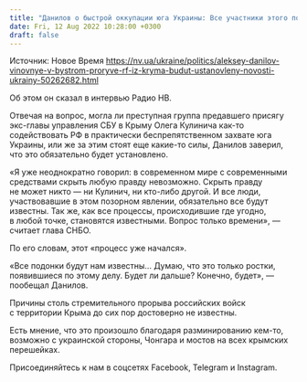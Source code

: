 ```yaml
---
title: "Данилов о быстрой оккупации юга Украины: Все участники этого позора обязательно будут известны"
date: Fri, 12 Aug 2022 10:28:00 +0300
draft: false
---
```

Источник: Новое Время https://nv.ua/ukraine/politics/aleksey-danilov-vinovnye-v-bystrom-proryve-rf-iz-kryma-budut-ustanovleny-novosti-ukrainy-50262682.html


Об этом он сказал в интервью Радио НВ.

Отвечая на вопрос, могла ли преступная группа предавшего присягу экс-главы управления СБУ в Крыму Олега Кулинича как-то содействовать РФ в практически беспрепятственном захвате юга Украины, или же за этим стоят еще какие-то силы, Данилов заверил, что это обязательно будет установлено.

«Я уже неоднократно говорил: в современном мире с современными средствами скрыть любую правду невозможно. Скрыть правду не может никто — ни Кулинич, ни кто-либо другой. И все люди, участвовавшие в этом позорном явлении, обязательно все будут известны. Так же, как все процессы, происходившие где угодно, в любой точке, становятся известными. Вопрос только времени», — считает глава СНБО.

По его словам, этот «процесс уже начался».

«Все подонки будут нам известны… Думаю, что это только ростки, появившиеся по этому делу. Будет ли дальше? Конечно, будет», — пообещал Данилов.

Причины столь стремительного прорыва российских войск с территории Крыма до сих пор достоверно не известны. 

Есть мнение, что это произошло благодаря разминированию кем-то, возможно с украинской стороны, Чонгара и мостов на всех крымских перешейках.

Присоединяйтесь к нам в соцсетях Facebook, Telegram и Instagram.
